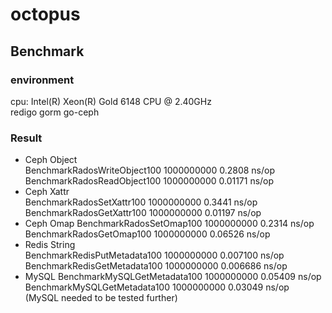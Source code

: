 # octopus

## Benchmark
### environment
cpu: Intel(R) Xeon(R) Gold 6148 CPU @ 2.40GHz  
redigo gorm go-ceph  
### Result
* Ceph Object  
BenchmarkRadosWriteObject100    1000000000               0.2808 ns/op
BenchmarkRadosReadObject100     1000000000               0.01171 ns/op  
* Ceph Xattr  
BenchmarkRadosSetXattr100       1000000000               0.3441 ns/op
BenchmarkRadosGetXattr100       1000000000               0.01197 ns/op
* Ceph Omap
BenchmarkRadosSetOmap100        1000000000               0.2314 ns/op  
BenchmarkRadosGetOmap100        1000000000               0.06526 ns/op  
* Redis String  
BenchmarkRedisPutMetadata100    1000000000               0.007100 ns/op  
BenchmarkRedisGetMetadata100    1000000000               0.006686 ns/op  
* MySQL
BenchmarkMySQLGetMetadata100    1000000000               0.05409 ns/op  
BenchmarkMySQLGetMetadata100    1000000000               0.03049 ns/op  
(MySQL needed to be tested further)  